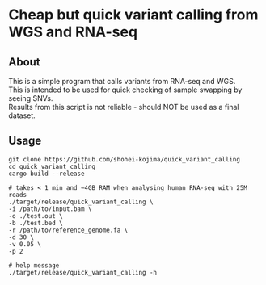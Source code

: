 # Cheap but quick variant calling from WGS and RNA-seq

## About
This is a simple program that calls variants from RNA-seq and WGS.  
This is intended to be used for quick checking of sample swapping by seeing SNVs.  
Results from this script is not reliable - should NOT be used as a final dataset.  

## Usage
```
git clone https://github.com/shohei-kojima/quick_variant_calling
cd quick_variant_calling
cargo build --release

# takes < 1 min and ~4GB RAM when analysing human RNA-seq with 25M reads
./target/release/quick_variant_calling \
-i /path/to/input.bam \
-o ./test.out \
-b ./test.bed \
-r /path/to/reference_genome.fa \
-d 30 \
-v 0.05 \
-p 2

# help message
./target/release/quick_variant_calling -h
```

